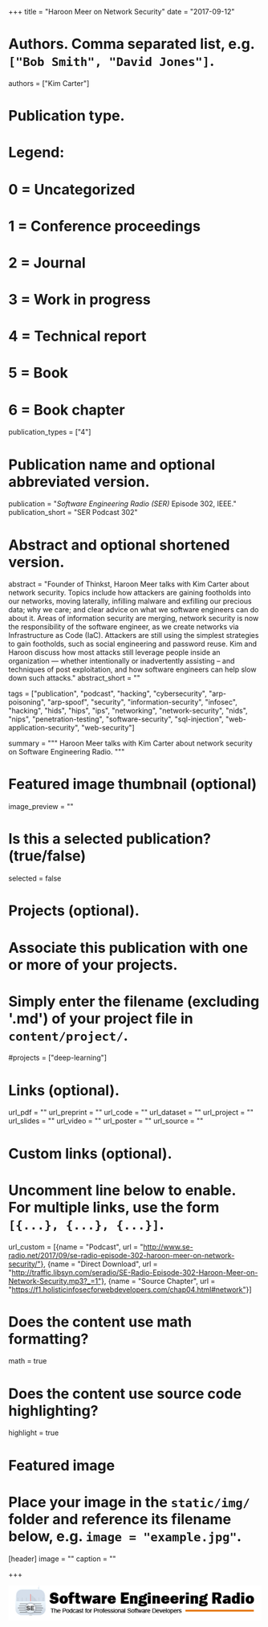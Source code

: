 +++
title = "Haroon Meer on Network Security"
date = "2017-09-12"

# Authors. Comma separated list, e.g. `["Bob Smith", "David Jones"]`.
authors = ["Kim Carter"]

# Publication type.
# Legend:
# 0 = Uncategorized
# 1 = Conference proceedings
# 2 = Journal
# 3 = Work in progress
# 4 = Technical report
# 5 = Book
# 6 = Book chapter
publication_types = ["4"]

# Publication name and optional abbreviated version.
publication = "*Software Engineering Radio (SER)* Episode 302, IEEE."
publication_short = "SER Podcast 302"

# Abstract and optional shortened version.
abstract = "Founder of Thinkst, Haroon Meer talks with Kim Carter about network security. Topics include how attackers are gaining footholds into our networks, moving laterally, infilling malware and exfilling our precious data; why we care; and clear advice on what we software engineers can do about it. Areas of information security are merging, network security is now the responsibility of the software engineer, as we create networks via Infrastructure as Code (IaC). Attackers are still using the simplest strategies to gain footholds, such as social engineering and password reuse. Kim and Haroon discuss how most attacks still leverage people inside an organization — whether intentionally or inadvertently assisting – and techniques of post exploitation, and how software engineers can help slow down such attacks."
abstract_short = ""

tags = ["publication", "podcast", "hacking", "cybersecurity", "arp-poisoning", "arp-spoof", "security", "information-security", "infosec", "hacking", "hids", "hips", "ips", "networking", "network-security", "nids", "nips", "penetration-testing", "software-security", "sql-injection", "web-application-security", "web-security"]

summary = """
Haroon Meer talks with Kim Carter about network security on Software Engineering Radio.
"""

# Featured image thumbnail (optional)
image_preview = ""

# Is this a selected publication? (true/false)
selected = false

# Projects (optional).
#   Associate this publication with one or more of your projects.
#   Simply enter the filename (excluding '.md') of your project file in `content/project/`.
#projects = ["deep-learning"]
 

# Links (optional).
url_pdf = ""
url_preprint = ""
url_code = ""
url_dataset = ""
url_project = ""
url_slides = ""
url_video = ""
url_poster = ""
url_source = ""

# Custom links (optional).
#   Uncomment line below to enable. For multiple links, use the form `[{...}, {...}, {...}]`.
url_custom = [{name = "Podcast", url = "http://www.se-radio.net/2017/09/se-radio-episode-302-haroon-meer-on-network-security/"}, {name = "Direct Download", url = "http://traffic.libsyn.com/seradio/SE-Radio-Episode-302-Haroon-Meer-on-Network-Security.mp3?_=1"}, {name = "Source Chapter", url = "https://f1.holisticinfosecforwebdevelopers.com/chap04.html#network"}]

# Does the content use math formatting?
math = true

# Does the content use source code highlighting?
highlight = true

# Featured image
# Place your image in the `static/img/` folder and reference its filename below, e.g. `image = "example.jpg"`.
[header]
image = ""
caption = ""

+++

[![Software Engineering Radio](/img/publication/se-radio-logo.png)](http://www.se-radio.net/team/kim-carter/)
